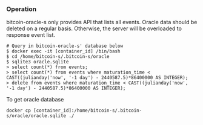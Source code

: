 ### Operation
bitcoin-oracle-s only provides API that lists all events.
Oracle data should be deleted on a regular basis. Otherwise, the server will be overloaded to response event list.
```
# Query in bitcoin-oracle-s' database below
$ docker exec -it [container_id] /bin/bash
$ cd /home/bitcoin-s/.bitcoin-s/oracle
$ sqlite3 oracle.sqlite
> select count(*) from events;
> select count(*) from events where maturation_time < CAST((julianday('now', '-1 day') - 2440587.5)*86400000 AS INTEGER);
> delete from events where maturation_time < CAST((julianday('now', '-1 day') - 2440587.5)*86400000 AS INTEGER);
```

To get oracle database
```
docker cp [container_id]:/home/bitcoin-s/.bitcoin-s/oracle/oracle.sqlite ./
```